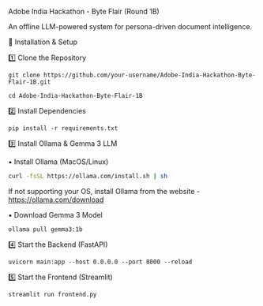 
Adobe India Hackathon - Byte Flair (Round 1B)

An offline LLM-powered system for persona-driven document intelligence.

🔧 Installation & Setup

1️⃣ Clone the Repository

```
git clone https://github.com/your-username/Adobe-India-Hackathon-Byte-Flair-1B.git
````

```
cd Adobe-India-Hackathon-Byte-Flair-1B
```

2️⃣ Install Dependencies

```
pip install -r requirements.txt
```

3️⃣ Install Ollama & Gemma 3 LLM

▪️ Install Ollama (MacOS/Linux)


```bash
curl -fsSL https://ollama.com/install.sh | sh
```

If not supporting your OS, install Ollama from the website - https://ollama.com/download



▪️ Download Gemma 3 Model

```
ollama pull gemma3:1b
```

4️⃣ Start the Backend (FastAPI)

```
uvicorn main:app --host 0.0.0.0 --port 8000 --reload
```

5️⃣ Start the Frontend (Streamlit)

```
streamlit run frontend.py
```
